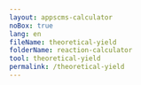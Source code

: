 ```yaml
---
layout: appscms-calculator
noBox: true
lang: en
fileName: theoretical-yield
folderName: reaction-calculator
tool: theoretical-yield
permalink: /theoretical-yield
---
```

